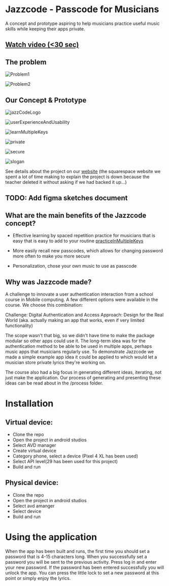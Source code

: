 # Jazzcode - Passcode for Musicians
A concept and prototype aspiring to help musicians practice useful music skills while keeping their apps private.

## [Watch video (<30 sec) ](https://youtu.be/dhQ1iShV8ak)


## The problem

![Problem1](https://github.com/yiar/Jazzcode/blob/master/WebsiteAssets/Problem%201.jpeg?raw=true)

![Problem2](https://github.com/yiar/Jazzcode/blob/master/WebsiteAssets/Problem%202.jpeg?raw=true)


## Our Concept & Prototype

![jazzCodeLogo](https://github.com/yiar/Jazzcode/blob/master/WebsiteAssets/jazzCodeLogo.jpeg?raw=true)

![userExperienceAndUsability](https://github.com/yiar/Jazzcode/blob/master/WebsiteAssets/userExperienceAndUsability.jpeg?raw=true)

![learnMultipleKeys](https://github.com/yiar/Jazzcode/blob/master/WebsiteAssets/learnMultipleKeys.jpeg?raw=true)

![private](https://github.com/yiar/Jazzcode/blob/master/WebsiteAssets/private.jpeg?raw=true)

![secure](https://github.com/yiar/Jazzcode/blob/master/WebsiteAssets/secure.jpeg?raw=true)




![slogan](https://github.com/yiar/Jazzcode/blob/master/WebsiteAssets/slogan.jpeg?raw=true)



See details about the project on our [website](https://kazoo-oleander-d6cc.squarespace.com/?p) (the squarespace website we spent a lot of time making to explain the project is down because the teacher deleted it without asking if we had backed it up...)


## TODO: Add figma sketches document

## What are the main benefits of the Jazzcode concept?
- Effective learning by spaced repetition practice for musicians that is easy that is easy to add to your routine
[practiceInMultipleKeys](https://github.com/yiar/Jazzcode/blob/master/WebsiteAssets/learnMultipleKeys.jpeg?raw=true)

- More easily recall new passcodes, which allows for changing password more often to make you more secure
- Personalization, chose your own music to use as passcode



## Why was Jazzcode made?

A challenge to innovate a user authentication interaction from a school course in Mobile computing.
A few different options were available in the course. We choose this combination:

Challenge: Digital Authentication and Access
Approach: Design for the Real World (aka. actually making an app that works, even if very limited functionality)

The scope wasn't that big, so we didn't have time to make the package modular so other apps could use it.
The long-term idea was for the authentication method to be able to be used in multiple apps, perhaps music apps that musicians regularly use. To demonstrate Jazzcode we made a simple example app idea it could be applied to which would let a musician store private lyrics they're working on.

The course also had a big focus in generating different ideas, iterating, not just make the application. Our process of generating and presenting these ideas can be read about in the /process folder.






# Installation

## Virtual device:

- Clone the repo
- Open the project in android studios
- Select AVD manager
- Create virtual device
- Category phone, select a device (Pixel 4 XL has been used)
- Select API level(29 has been used for this project)
- Build and run

## Physical device:
- Clone the repo
- Open the project in android studios
- Select avd amanger
- Select device
- Build and run


# Using the application
When the app has been built and runs, the first time you should set a password that is 4-15 characters long.
When you successfully set a password you will be sent to the previous activity. 
Press log in and enter your new password.
If the password has been entered successfully you will unlock the app. You can press the little lock to set a new password at this point or simply enjoy the lyrics.
